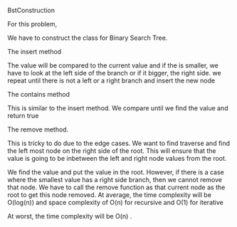 BstConstruction

For this problem, 

We have to construct the class for Binary Search Tree. 

The insert method

The value will be compared to the current value and if the is smaller, we have to look at the left side of the branch or if it bigger, the right side. we repeat until there is not a left or a right branch and insert the new node

The contains method

This is similar to the insert method.
We compare until we find the value and return true

The remove method. 

This is tricky to do due to the edge cases. We want to find traverse and find the left most node on the right side of the root. This will ensure that the value is going to be inbetween the left and right node values from the root. 

We find the value and put the value in the root. However, if there is a case where the smallest value has a right side branch, then we cannot remove that node. We have to call the remove function as that current node as the root to get this node removed. 
At average, the time complexity will be O(log(n)) and space complexity of O(n) for recursive and O(1) for iterative

At worst, the time complexity will be O(n) . 
